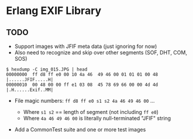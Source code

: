 # Erlang EXIF Library

## TODO

* Support images with JFIF meta data (just ignoring for now)
* Also need to recognize and skip over other segments (SOF, DHT, COM, SOS)

```
$ hexdump -C img_015.JPG | head
00000000  ff d8 ff e0 00 10 4a 46  49 46 00 01 01 01 00 48  |......JFIF.....H|
00000010  00 48 00 00 ff e1 03 08  45 78 69 66 00 00 4d 4d  |.H......Exif..MM|
```

* File magic numbers: `ff d8 ff e0 s1 s2 4a 46 49 46 00` ...
    - Where `s1 s2` == length of segment (not including `ff e0`)
    - Where `4a 46 49 46 00` is literally null-terminated "JFIF" string

* Add a CommonTest suite and one or more test images

